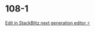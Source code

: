 # 108-1

[Edit in StackBlitz next generation editor ⚡️](https://stackblitz.com/~/github.com/xiaoshulaila/108-1)
